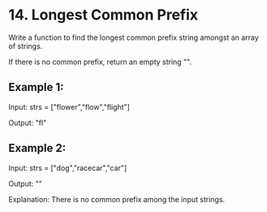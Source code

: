 # 14. Longest Common Prefix

Write a function to find the longest common prefix string amongst an array of strings.

If there is no common prefix, return an empty string "".

## Example 1:

Input: strs = ["flower","flow","flight"]

Output: "fl"

## Example 2:

Input: strs = ["dog","racecar","car"]

Output: ""

Explanation: There is no common prefix among the input strings.
